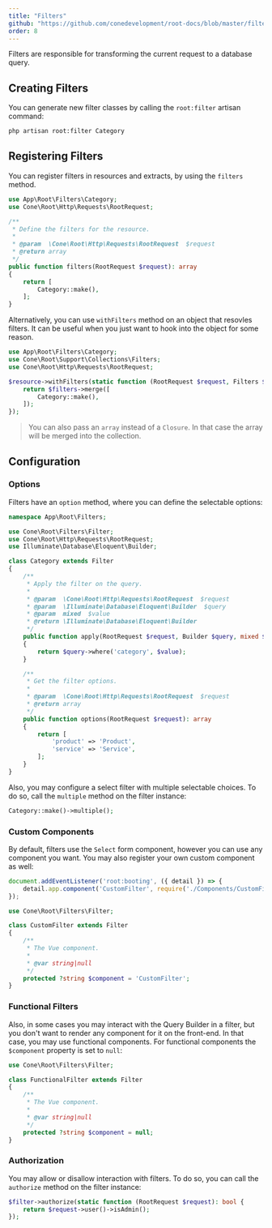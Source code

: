 ```yaml
---
title: "Filters"
github: "https://github.com/conedevelopment/root-docs/blob/master/filters.md"
order: 8
---
```


Filters are responsible for transforming the current request to a database query.

## Creating Filters

You can generate new filter classes by calling the `root:filter` artisan command:

```sh
php artisan root:filter Category
```

## Registering Filters

You can register filters in resources and extracts, by using the `filters` method.

```php
use App\Root\Filters\Category;
use Cone\Root\Http\Requests\RootRequest;

/**
 * Define the filters for the resource.
 *
 * @param  \Cone\Root\Http\Requests\RootRequest  $request
 * @return array
 */
public function filters(RootRequest $request): array
{
    return [
        Category::make(),
    ];
}
```

Alternatively, you can use `withFilters` method on an object that resovles filters. It can be useful when you just want to hook into the object for some reason.

```php
use App\Root\Filters\Category;
use Cone\Root\Support\Collections\Filters;
use Cone\Root\Http\Requests\RootRequest;

$resource->withFilters(static function (RootRequest $request, Filters $filters): Filters {
    return $filters->merge([
        Category::make(),
    ]);
});
```

> You can also pass an `array` instead of a `Closure`. In that case the array will be merged into the collection.

## Configuration

### Options

Filters have an `option` method, where you can define the selectable options:

```php
namespace App\Root\Filters;

use Cone\Root\Filters\Filter;
use Cone\Root\Http\Requests\RootRequest;
use Illuminate\Database\Eloquent\Builder;

class Category extends Filter
{
    /**
     * Apply the filter on the query.
     *
     * @param  \Cone\Root\Http\Requests\RootRequest  $request
     * @param  \Illuminate\Database\Eloquent\Builder  $query
     * @param  mixed  $value
     * @return \Illuminate\Database\Eloquent\Builder
     */
    public function apply(RootRequest $request, Builder $query, mixed $value): Builder
    {
        return $query->where('category', $value);
    }

    /**
     * Get the filter options.
     *
     * @param  \Cone\Root\Http\Requests\RootRequest  $request
     * @return array
     */
    public function options(RootRequest $request): array
    {
        return [
            'product' => 'Product',
            'service' => 'Service',
        ];
    }
}
```

Also, you may configure a select filter with multiple selectable choices. To do so, call the `multiple` method on the filter instance:

```php
Category::make()->multiple();
```

### Custom Components

By default, filters use the `Select` form component, however you can use any component you want. You may also register your own custom component as well:

```js
document.addEventListener('root:booting', ({ detail }) => {
    detail.app.component('CustomFilter', require('./Components/CustomFilter').defaul);
});
```

```php
use Cone\Root\Filters\Filter;

class CustomFilter extends Filter
{
    /**
     * The Vue component.
     *
     * @var string|null
     */
    protected ?string $component = 'CustomFilter';
}
```

### Functional Filters

Also, in some cases you may interact with the Query Builder in a filter, but you don't want to render any component for it on the front-end. In that case, you may use functional components. For functional components the `$component` property is set to `null`:

```php
use Cone\Root\Filters\Filter;

class FunctionalFilter extends Filter
{
    /**
     * The Vue component.
     *
     * @var string|null
     */
    protected ?string $component = null;
}
```

### Authorization

You may allow or disallow interaction with filters. To do so, you can call the `authorize` method on the filter instance:

```php
$filter->authorize(static function (RootRequest $request): bool {
    return $request->user()->isAdmin();
});
```
